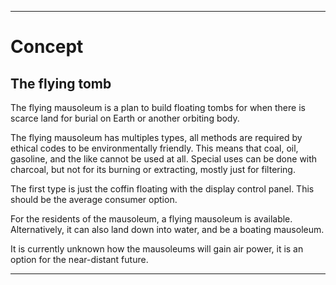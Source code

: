 
***

# Concept

## The flying tomb

The flying mausoleum is a plan to build floating tombs for when there is scarce land for burial on Earth or another orbiting body.

The flying mausoleum has multiples types, all methods are required by ethical codes to be environmentally friendly. This means that coal, oil, gasoline, and the like cannot be used at all. Special uses can be done with charcoal, but not for its burning or extracting, mostly just for filtering.

The first type is just the coffin floating with the display control panel. This should be the average consumer option.

For the residents of the mausoleum, a flying mausoleum is available. Alternatively, it can also land down into water, and be a boating mausoleum.

It is currently unknown how the mausoleums will gain air power, it is an option for the near-distant future.

***
